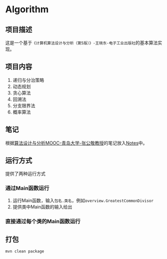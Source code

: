 # Algorithm

## 项目描述

这是一个基于`《计算机算法设计与分析（第5版）》-王晓东-电子工业出版社`的基本算法实现。

## 项目内容

1. 递归与分治策略
2. 动态规划
3. 贪心算法
4. 回溯法
5. 分支限界法
6. 概率算法

## 笔记

根据[算法设计与分析MOOC-青岛大学-张公敬教授](https://www.bilibili.com/video/BV18X4y1k74c/?spm_id_from=333.337.search-card.all.click)的笔记放入[Notes](./notes)中。

## 运行方式

提供了两种运行方式

### 通过Main函数运行

1. 运行Main函数，输入`包名.类名`，例如`overview.GreatestCommonDivisor`
2. 提供类中Main函数的输入给出

### 直接通过每个类的Main函数运行

## 打包

```shell
mvn clean package
```